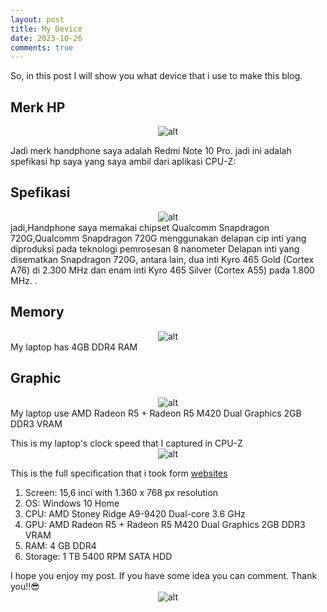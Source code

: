 ```yaml
---
layout: post
title: My Device
date: 2023-10-26
comments: true
---
```

So, in this post I will show you what device that i use to make this blog.

## Merk HP

<span style="display:block;text-align:center">![alt](https://ivanafirmansyah.github.io/assets/img/myDevice/gambarhp.PNG)</span>

Jadi merk handphone saya adalah Redmi Note 10 Pro. jadi ini adalah spefikasi hp saya yang saya ambil dari aplikasi CPU-Z:

## Spefikasi
<span style="display:block;text-align:center">![alt](https://ivanafirmansyah.github.io/assets/img/myDevice/spek.PNG)</span>
jadi,Handphone saya memakai chipset Qualcomm Snapdragon 720G,Qualcomm Snapdragon 720G menggunakan delapan cip inti yang diproduksi pada teknologi pemrosesan 8 nanometer Delapan inti yang disematkan Snapdragon 720G, antara lain, dua inti Kyro 465 Gold (Cortex A76) di 2.300 MHz dan enam inti Kyro 465 Silver (Cortex A55) pada 1.800 MHz. .  

## Memory
<span style="display:block;text-align:center">![alt](https://price220903.github.io/assets/img/myDevice/memory.PNG)</span>
My laptop has 4GB DDR4 RAM 

## Graphic
<span style="display:block;text-align:center">![alt](https://price220903.github.io/assets/img/myDevice/graphics.PNG)</span>
My laptop use AMD Radeon R5 + Radeon R5 M420 Dual Graphics 2GB DDR3 VRAM

This is my laptop's clock speed that I captured in CPU-Z
<span style="display:block;text-align:center">![alt](https://price220903.github.io/assets/img/myDevice/Clocks.PNG)</span>

This is the full specification that i took form [websites](https://beritawarganet.com/asus-x555b-spesifikasi/)
1. Screen: 15,6 inci with 1.360 x 768 px resolution
2. OS: Windows 10 Home
3. CPU: AMD Stoney Ridge A9-9420 Dual-core 3.6 GHz
4. GPU: AMD Radeon R5 + Radeon R5 M420 Dual Graphics 2GB DDR3 VRAM
5. RAM: 4 GB DDR4
6. Storage: 1 TB 5400 RPM SATA HDD

I hope you enjoy my post. If you have some idea you can comment. Thank you!!😎
<span style="display:block;text-align:center">![alt](https://media.tenor.com/images/b7fd31fcf8fe2c58187164c3e1fa60d2/tenor.gif)</span>
